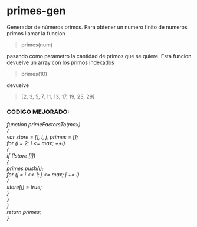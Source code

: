 # primes-gen
Generador de números primos. Para obtener un numero finito de numeros primos llamar la funcion

> primes(num)

pasando como parametro la cantidad de primos que se quiere. Esta funcion devuelve un array con los primos indexados

> primes(10)

devuelve

>[2, 3, 5, 7, 11, 13, 17, 19, 23, 29]


### CODIGO MEJORADO:
*function primeFactorsTo(max)<br />
{<br />
    var store  = [], i, j, primes = [];<br />
    for (i = 2; i <= max; ++i) <br />
    {<br />
        if (!store [i]) <br />
          {<br />
            primes.push(i);<br />
            for (j = i << 1; j <= max; j += i) <br />
            {<br />
                store[j] = true;<br />
            }<br />
        }<br />
    }<br />
    return primes;<br />
}*
